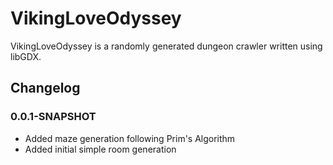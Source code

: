 # VikingLoveOdyssey
VikingLoveOdyssey is a randomly generated dungeon crawler written using libGDX.

## Changelog
### 0.0.1-SNAPSHOT
* Added maze generation following Prim's Algorithm
* Added initial simple room generation